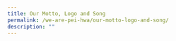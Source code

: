 ```yaml
---
title: Our Motto, Logo and Song
permalink: /we-are-pei-hwa/our-motto-logo-and-song/
description: ""
---
```


